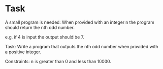 # Task
A small program is needed: When provided with an integer n the program should return the nth odd number.

e.g. if 4 is input the output should be 7.

Task:
Write a program that outputs the nth odd number when provided with a positive integer.

Constraints:
n is greater than 0 and less than 10000.
